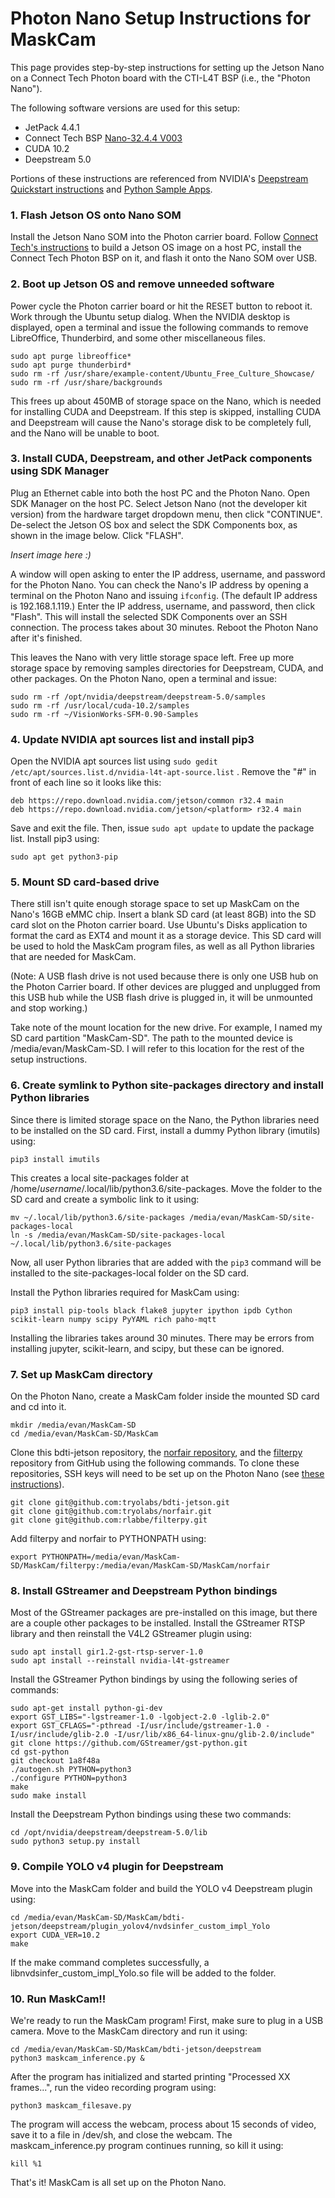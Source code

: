 # Photon Nano Setup Instructions for MaskCam
This page provides step-by-step instructions for setting up the Jetson Nano on a Connect Tech Photon board with the CTI-L4T BSP (i.e., the "Photon Nano"). 

The following software versions are used for this setup:

* JetPack 4.4.1
* Connect Tech BSP [Nano-32.4.4 V003](https://connecttech.com/ftp/Drivers/L4T-Release-Notes/Jetson-Nano/Nano-32.4.4.pdf)
* CUDA 10.2
* Deepstream 5.0

Portions of these instructions are referenced from NVIDIA's [Deepstream Quickstart instructions](https://docs.nvidia.com/metropolis/deepstream/dev-guide/text/DS_Quickstart.html#jetson-setup) and [Python Sample Apps](https://docs.nvidia.com/metropolis/deepstream/dev-guide/text/DS_Python_Sample_Apps.html#python-bindings).

### 1. Flash Jetson OS onto Nano SOM
Install the Jetson Nano SOM into the Photon carrier board. Follow [Connect Tech's instructions](https://connecttech.com/resource-center/kdb373/) to build a Jetson OS image on a host PC, install the Connect Tech Photon BSP on it, and flash it onto the Nano SOM over USB.

### 2. Boot up Jetson OS and remove unneeded software
Power cycle the Photon carrier board or hit the RESET button to reboot it. Work through the Ubuntu setup dialog. When the NVIDIA desktop is displayed, open a terminal and issue the following commands to remove LibreOffice, Thunderbird, and some other miscellaneous files.

```
sudo apt purge libreoffice*
sudo apt purge thunderbird*
sudo rm -rf /usr/share/example-content/Ubuntu_Free_Culture_Showcase/
sudo rm -rf /usr/share/backgrounds
```

This frees up about 450MB of storage space on the Nano, which is needed for installing CUDA and Deepstream. If this step is skipped, installing CUDA and Deepstream will cause the Nano's storage disk to be completely full, and the Nano will be unable to boot.

### 3. Install CUDA, Deepstream, and other JetPack components using SDK Manager
Plug an Ethernet cable into both the host PC and the Photon Nano. Open SDK Manager on the host PC. Select Jetson Nano (not the developer kit version) from the hardware target dropdown menu, then click "CONTINUE". De-select the Jetson OS box and select the SDK Components box, as shown in the image below. Click "FLASH".

*Insert image here :)*

A window will open asking to enter the IP address, username, and password for the Photon Nano. You can check the Nano's IP address by opening a terminal on the Photon Nano and issuing `ifconfig`. (The default IP address is 192.168.1.119.) Enter the IP address, username, and password, then click "Flash". This will install the selected SDK Components over an SSH connection. The process takes about 30 minutes. Reboot the Photon Nano after it's finished.

This leaves the Nano with very little storage space left. Free up more storage space by removing samples directories for Deepstream, CUDA, and other packages. On the Photon Nano, open a terminal and issue:

```
sudo rm -rf /opt/nvidia/deepstream/deepstream-5.0/samples
sudo rm -rf /usr/local/cuda-10.2/samples
sudo rm -rf ~/VisionWorks-SFM-0.90-Samples

```

### 4. Update NVIDIA apt sources list and install pip3
Open the NVIDIA apt sources list using `sudo gedit /etc/apt/sources.list.d/nvidia-l4t-apt-source.list` . Remove the "#" in front of each line so it looks like this:

```
deb https://repo.download.nvidia.com/jetson/common r32.4 main
deb https://repo.download.nvidia.com/jetson/<platform> r32.4 main
```

Save and exit the file. Then, issue `sudo apt update` to update the package list. Install pip3 using:
```
sudo apt get python3-pip
```

### 5. Mount SD card-based drive
There still isn't quite enough storage space to set up MaskCam on the Nano's 16GB eMMC chip. Insert a blank SD card (at least 8GB) into the SD card slot on the Photon carrier board. Use Ubuntu's Disks application to format the card as EXT4 and mount it as a storage device.  This SD card will be used to hold the MaskCam program files, as well as all Python libraries that are needed for MaskCam.

(Note: A USB flash drive is not used because there is only one USB hub on the Photon Carrier board. If other devices are plugged and unplugged from this USB hub while the USB flash drive is plugged in, it will be unmounted and stop working.)

Take note of the mount location for the new drive. For example, I named my SD card partition "MaskCam-SD". The path to the mounted device is /media/evan/MaskCam-SD. I will refer to this location for the rest of the setup instructions.

### 6.  Create symlink to Python site-packages directory and install Python libraries
Since there is limited storage space on the Nano, the Python libraries need to be installed on the SD card. First, install a dummy Python library (imutils) using:

```
pip3 install imutils
```

This creates a local site-packages folder at /home/*username*/.local/lib/python3.6/site-packages. Move the folder to the SD card and create a symbolic link to it using:

```
mv ~/.local/lib/python3.6/site-packages /media/evan/MaskCam-SD/site-packages-local
ln -s /media/evan/MaskCam-SD/site-packages-local ~/.local/lib/python3.6/site-packages
```

Now, all user Python libraries that are added with the `pip3` command will be installed to the site-packages-local folder on the SD card.

Install the Python libraries required for MaskCam using:
```
pip3 install pip-tools black flake8 jupyter ipython ipdb Cython scikit-learn numpy scipy PyYAML rich paho-mqtt
```

Installing the libraries takes around 30 minutes. There may be errors from installing jupyter, scikit-learn, and scipy, but these can be ignored.

### 7. Set up MaskCam directory
On the Photon Nano, create a MaskCam folder inside the mounted SD card and cd into it.

```
mkdir /media/evan/MaskCam-SD
cd /media/evan/MaskCam-SD/MaskCam
```

Clone this bdti-jetson repository, the [norfair repository](https://github.com/tryolabs/norfair), and the [filterpy](https://github.com/rlabbe/filterpy) repository from GitHub using the following commands. To clone these repositories, SSH keys will need to be set up on the Photon Nano (see [these instructions](https://docs.github.com/en/github/authenticating-to-github/connecting-to-github-with-ssh)).

```
git clone git@github.com:tryolabs/bdti-jetson.git
git clone git@github.com:tryolabs/norfair.git
git clone git@github.com:rlabbe/filterpy.git
```

Add filterpy and norfair to PYTHONPATH using:
```
export PYTHONPATH=/media/evan/MaskCam-SD/MaskCam/filterpy:/media/evan/MaskCam-SD/MaskCam/norfair
```

### 8. Install GStreamer and Deepstream Python bindings
Most of the GStreamer packages are pre-installed on this image, but there are a couple other packages to be installed. Install the GStreamer RTSP library and then reinstall the V4L2 GStreamer plugin using:
```
sudo apt install gir1.2-gst-rtsp-server-1.0
sudo apt install --reinstall nvidia-l4t-gstreamer
```

Install the GStreamer Python bindings by using the following series of commands:
```
sudo apt-get install python-gi-dev
export GST_LIBS="-lgstreamer-1.0 -lgobject-2.0 -lglib-2.0"
export GST_CFLAGS="-pthread -I/usr/include/gstreamer-1.0 -I/usr/include/glib-2.0 -I/usr/lib/x86_64-linux-gnu/glib-2.0/include"
git clone https://github.com/GStreamer/gst-python.git
cd gst-python
git checkout 1a8f48a
./autogen.sh PYTHON=python3
./configure PYTHON=python3
make
sudo make install
```

Install the Deepstream Python bindings using these two commands:
```
cd /opt/nvidia/deepstream/deepstream-5.0/lib
sudo python3 setup.py install
```

### 9. Compile YOLO v4 plugin for Deepstream
Move into the MaskCam folder and build the YOLO v4 Deepstream plugin using:
```
cd /media/evan/MaskCam-SD/MaskCam/bdti-jetson/deepstream/plugin_yolov4/nvdsinfer_custom_impl_Yolo
export CUDA_VER=10.2
make
```

If the make command completes successfully, a libnvdsinfer_custom_impl_Yolo.so file will be added to the folder.

### 10. Run MaskCam!!
We're ready to run the MaskCam program! First, make sure to plug in a USB camera. Move to the MaskCam directory and run it using:
```
cd /media/evan/MaskCam-SD/MaskCam/bdti-jetson/deepstream
python3 maskcam_inference.py &
```
After the program has initialized and started printing "Processed XX frames...", run the video recording program using: 

```
python3 maskcam_filesave.py
```

The program will access the webcam, process about 15 seconds of video, save it to a file in /dev/sh, and close the webcam. The maskcam_inference.py program continues running, so kill it using:
```
kill %1
```

That's it! MaskCam is all set up on the Photon Nano.
